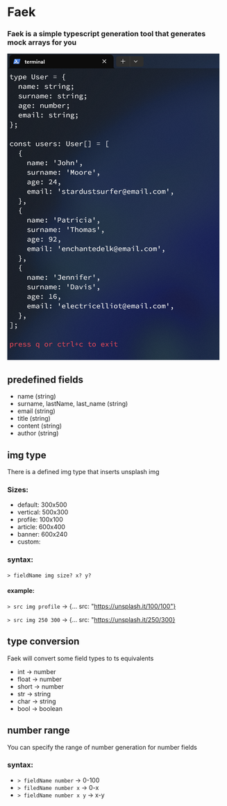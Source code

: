 # Faek

### Faek is a simple typescript generation tool that generates mock arrays for you

![demo](./demo.png)

## predefined fields

- name (string)
- surname, lastName, last_name (string)
- email (string)
- title (string)
- content (string)
- author (string)

## img type

There is a defined img type that inserts unsplash img

### Sizes:

- default: 300x500
- vertical: 500x300
- profile: 100x100
- article: 600x400
- banner: 600x240
- custom:

### syntax:

`> fieldName img size? x? y?`

#### example:

`> src img profile` -> {... src: "https://unsplash.it/100/100"}

`> src img 250 300` -> {... src: "https://unsplash.it/250/300}

## type conversion

Faek will convert some field types to ts equivalents

- int -> number
- float -> number
- short -> number
- str -> string
- char -> string
- bool -> boolean

## number range

You can specify the range of number generation for number fields

### syntax:

- `> fieldName number` -> 0-100
- `> filedName number x` -> 0-x
- `> fieldName number x y` -> x-y
